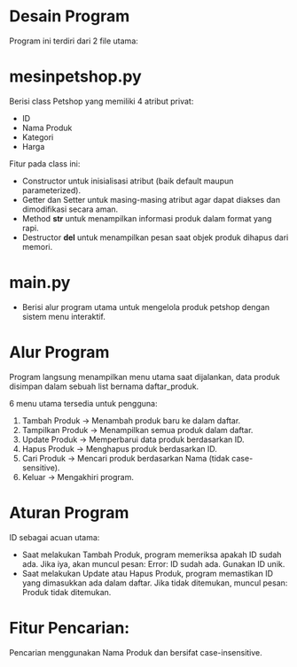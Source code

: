 # Desain Program
Program ini terdiri dari 2 file utama:

# mesinpetshop.py
Berisi class Petshop yang memiliki 4 atribut privat:
* ID
* Nama Produk
* Kategori
* Harga

Fitur pada class ini:
* Constructor untuk inisialisasi atribut (baik default maupun parameterized).
* Getter dan Setter untuk masing-masing atribut agar dapat diakses dan dimodifikasi secara aman.
* Method __str__ untuk menampilkan informasi produk dalam format yang rapi.
* Destructor __del__ untuk menampilkan pesan saat objek produk dihapus dari memori.

# main.py
* Berisi alur program utama untuk mengelola produk petshop dengan sistem menu interaktif.

# Alur Program
Program langsung menampilkan menu utama saat dijalankan, data produk disimpan dalam sebuah list bernama daftar_produk.

6 menu utama tersedia untuk pengguna:
1. Tambah Produk → Menambah produk baru ke dalam daftar.
2. Tampilkan Produk → Menampilkan semua produk dalam daftar.
3. Update Produk → Memperbarui data produk berdasarkan ID.
4. Hapus Produk → Menghapus produk berdasarkan ID.
5. Cari Produk → Mencari produk berdasarkan Nama (tidak case-sensitive).
6. Keluar → Mengakhiri program.

# Aturan Program
ID sebagai acuan utama:
* Saat melakukan Tambah Produk, program memeriksa apakah ID sudah ada. Jika iya, akan muncul pesan: Error: ID sudah ada. Gunakan ID unik.
* Saat melakukan Update atau Hapus Produk, program memastikan ID yang dimasukkan ada dalam daftar. Jika tidak ditemukan, muncul pesan: Produk tidak ditemukan.

# Fitur Pencarian:
Pencarian menggunakan Nama Produk dan bersifat case-insensitive.
